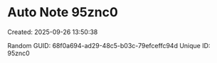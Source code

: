 ﻿# Auto Note 95znc0
Created: 2025-09-26 13:50:38

Random GUID: 68f0a694-ad29-48c5-b03c-79efceffc94d
Unique ID: 95znc0
